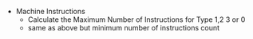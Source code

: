 - Machine Instructions
	- Calculate the Maximum Number of Instructions for Type 1,2 3 or 0
	- same as above but minimum number of instructions count 